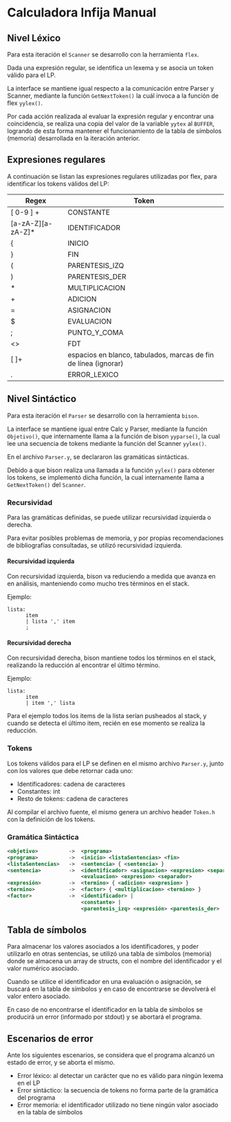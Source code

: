 # Calculadora Infija Manual

## Nivel Léxico

Para esta iteración el `Scanner` se desarrollo con la herramienta `flex`.

Dada una expresión regular, se identifica un lexema y se asocia un token válido para el LP.

La interface se mantiene igual respecto a la comunicación entre Parser y Scanner, mediante la función `GetNextToken()` la cuál invoca a la función de flex `yylex()`.

Por cada acción realizada al evaluar la expresión regular y encontrar una coincidencia, se realiza una copia del valor de la variable `yytex` al `BUFFER`, logrando de esta forma mantener el funcionamiento de la tabla de símbolos (memoria) desarrollada en la iteración anterior.

## Expresiones regulares

A continuación se listan las expresiones regulares utilizadas por flex, para identificar los tokens válidos del LP:

| Regex             | Token                                                           |
|-------------------|-----------------------------------------------------------------|
| [ 0-9 ] +         | CONSTANTE                                                       |
| [a-zA-Z][a-zA-Z]* | IDENTIFICADOR                                                   |
| \{                | INICIO                                                          |
| \}                | FIN                                                             |
| \(                | PARENTESIS_IZQ                                                  |
| \)                | PARENTESIS_DER                                                  |
| \*                | MULTIPLICACION                                                  |
| \+                | ADICION                                                         |
| \=                | ASIGNACION                                                      |
| \$                | EVALUACION                                                      |
| \;                | PUNTO_Y_COMA                                                    |
| <<EOF>>           | FDT                                                             |
| [ ]+              | espacios en blanco, tabulados, marcas de fin de línea (ignorar) |
| .                 | ERROR_LEXICO                                                    |


## Nivel Sintáctico

Para esta iteración el `Parser` se desarrollo con la herramienta `bison`.

La interface se mantiene igual entre Calc y Parser, mediante la función `Objetivo()`, que internamente llama a la función de bison `yyparse()`, la cual lee una secuencia de tokens mediante la función del Scanner `yylex()`.

En el archivo `Parser.y`, se declararon las gramáticas sintácticas.

Debido a que bison realiza una llamada a la función `yylex()` para obtener los tokens, se implementó dicha función, la cual internamente llama a `GetNextToken()` del `Scanner`.

### Recursividad

Para las gramáticas definidas, se puede utilizar 
recursividad izquierda o derecha.

Para evitar posibles problemas de memoria, y por propias recomendaciones de bibliografías consultadas, se utilizó recursividad izquierda.

#### Recursividad izquierda

Con recursividad izquierda, bison va reduciendo a medida que avanza en en análisis, manteniendo como mucho tres términos en el stack.

Ejemplo:

```
lista:
      item
      | lista ',' item
      ;
```

#### Recursividad derecha

Con recursividad derecha, bison mantiene todos los términos en el stack, realizando la reducción al encontrar el último término.

Ejemplo:

```
lista:
      item
      | item ',' lista
```

Para el ejemplo todos los items de la lista serían pusheados al stack, y cuando se detecta el último item, recién en ese momento se realiza la reducción.

### Tokens

Los tokens válidos para el LP se definen en el mismo archivo `Parser.y`, junto con los valores que debe retornar cada uno:

- Identificadores: cadena de caracteres
- Constantes: int
- Resto de tokens: cadena de caracteres

Al compilar el archivo fuente, el mismo genera un archivo header `Token.h` con la definición de los tokens.

### Gramática Sintáctica

```xml
<objetivo>          ->  <programa>
<programa>          ->  <inicio> <listaSentencias> <fin>
<listaSentencias>   ->  <sentencia> { <sentencia> } 
<sentencia>         ->  <identificador> <asignacion> <expresion> <separador> |
			            <evaluacion> <expresion> <separador>
<expresión>         ->  <termino> { <adicion> <expresion> }
<termino>           ->  <factor> { <multiplicacion> <termino> }
<factor>            ->  <identificador> |
                        <constante> |
                        <parentesis_izq> <expresión> <parentesis_der>
```

## Tabla de símbolos

Para almacenar los valores asociados a los identificadores, y poder utilizarlo en otras sentencias, se utilizó una tabla de símbolos (memoria) donde se almacena un array de structs, con el nombre del identificador y el valor numérico asociado.

Cuando se utilice el identificador en una evaluación o asignación, se buscará en la tabla de símbolos y en caso de encontrarse se devolverá el valor entero asociado.

En caso de no encontrarse el identificador en la tabla de símbolos se producirá un error (informado por stdout) y se abortará el programa.
## Escenarios de error

Ante los siguientes escenarios, se considera que el programa alcanzó un estado de error, y se aborta el mismo.

- Error léxico: al detectar un carácter que no es válido para ningún lexema en el LP
- Error sintáctico: la secuencia de tokens no forma parte de la gramática del programa
- Error memoria: el identificador utilizado no tiene ningún valor asociado en la tabla de símbolos